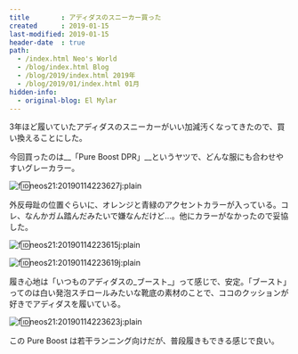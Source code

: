 ```yaml
---
title        : アディダスのスニーカー買った
created      : 2019-01-15
last-modified: 2019-01-15
header-date  : true
path:
  - /index.html Neo's World
  - /blog/index.html Blog
  - /blog/2019/index.html 2019年
  - /blog/2019/01/index.html 01月
hidden-info:
  - original-blog: El Mylar
---
```


3年ほど履いていたアディダスのスニーカーがいい加減汚くなってきたので、買い換えることにした。

今回買ったのは__「Pure Boost DPR」__というヤツで、どんな服にも合わせやすいグレーカラー。

![f:id:neos21:20190114223627j:plain](https://cdn-ak.f.st-hatena.com/images/fotolife/n/neos21/20190114/20190114223627.jpg "f:id:neos21:20190114223627j:plain")

外反母趾の位置ぐらいに、オレンジと青緑のアクセントカラーが入っている。コレ、なんかガム踏んだみたいで嫌なんだけど…。他にカラーがなかったので妥協した。

![f:id:neos21:20190114223615j:plain](https://cdn-ak.f.st-hatena.com/images/fotolife/n/neos21/20190114/20190114223615.jpg "f:id:neos21:20190114223615j:plain")

![f:id:neos21:20190114223619j:plain](https://cdn-ak.f.st-hatena.com/images/fotolife/n/neos21/20190114/20190114223619.jpg "f:id:neos21:20190114223619j:plain")

履き心地は「いつものアディダスの_ブースト_」って感じで、安定。「ブースト」ってのは白い発泡スチロールみたいな靴底の素材のことで、ココのクッションが好きでアディダスを履いている。

![f:id:neos21:20190114223623j:plain](https://cdn-ak.f.st-hatena.com/images/fotolife/n/neos21/20190114/20190114223623.jpg "f:id:neos21:20190114223623j:plain")

この Pure Boost は若干ランニング向けだが、普段履きもできる感じで良い。
